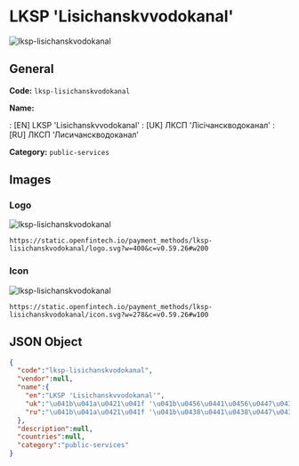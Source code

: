 
# LKSP 'Lisichanskvvodokanal' 
![lksp-lisichanskvodokanal](https://static.openfintech.io/payment_methods/lksp-lisichanskvodokanal/logo.svg?w=400&c=v0.59.26#w200)  

## General 
**Code:** `lksp-lisichanskvodokanal` 
 
**Name:** 
 
:	[EN] LKSP 'Lisichanskvvodokanal' 
:	[UK] ЛКСП 'Лісічанскводоканал' 
:	[RU] ЛКСП 'Лисичанскводоканал' 
 
**Category:** `public-services` 
 

## Images 

### Logo 
![lksp-lisichanskvodokanal](https://static.openfintech.io/payment_methods/lksp-lisichanskvodokanal/logo.svg?w=400&c=v0.59.26#w200)  

```
https://static.openfintech.io/payment_methods/lksp-lisichanskvodokanal/logo.svg?w=400&c=v0.59.26#w200
```  

### Icon 
![lksp-lisichanskvodokanal](https://static.openfintech.io/payment_methods/lksp-lisichanskvodokanal/icon.svg?w=278&c=v0.59.26#w100)  

```
https://static.openfintech.io/payment_methods/lksp-lisichanskvodokanal/icon.svg?w=278&c=v0.59.26#w100
```  

## JSON Object 

```json
{
  "code":"lksp-lisichanskvodokanal",
  "vendor":null,
  "name":{
    "en":"LKSP 'Lisichanskvvodokanal'",
    "uk":"\u041b\u041a\u0421\u041f '\u041b\u0456\u0441\u0456\u0447\u0430\u043d\u0441\u043a\u0432\u043e\u0434\u043e\u043a\u0430\u043d\u0430\u043b'",
    "ru":"\u041b\u041a\u0421\u041f '\u041b\u0438\u0441\u0438\u0447\u0430\u043d\u0441\u043a\u0432\u043e\u0434\u043e\u043a\u0430\u043d\u0430\u043b'"
  },
  "description":null,
  "countries":null,
  "category":"public-services"
}
```  
